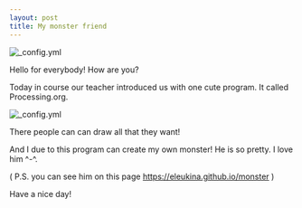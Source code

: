 ```yaml
---
layout: post
title: My monster friend
---
```

![_config.yml](www.monstercoingame.com/templates/img/Monsters/main.png)

Hello for everybody! How are you?

Today in course our teacher introduced us with one cute program. It called Processing.org. 

![_config.yml]({www.creativeapplications.net/wp-content/uploads/2010/08/processing00.png)

There people can can draw all that they want!

And I due to this program can create my own monster! He is so pretty. I love him ^-^.

( P.S. you can see him on this page https://eleukina.github.io/monster )

Have a nice day!
